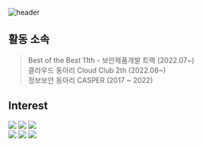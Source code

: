 ![header](https://capsule-render.vercel.app/api?type=waving&color=gradient&height=300&section=header&text=Floodnut&fontAlign=75&fontSize=70&desc=I%27m%20gonna%20make%20it&descAlign=75)

## 활동 소속
> Best of the Best 11th - 보안제품개발 트랙 (2022.07~)  
> 클라우드 동아리 Cloud Club 2th (2022.08~)  
> 정보보안 동아리 CASPER (2017 ~ 2022)  

## Interest  
<p align="left">
<img src="https://img.shields.io/badge/Javascript-e6d419?style=flat-square&logo=javascript&logoColor=white"/>  
<img src="https://img.shields.io/badge/Python-054480?style=flat-square&logo=python&logoColor=white"/>
<img src="https://img.shields.io/badge/Java-711680?style=flat-square&logo=java&logoColor=white"/>
  <br>
<img src="https://img.shields.io/badge/Nodejs-18ba1e?style=flat-square&logo=node.js&logoColor=white"/>
<img src="https://img.shields.io/badge/Security-0f0f0f?style=flat-square&logo=attack&logoColor=white"/>
<img src="https://img.shields.io/badge/Spring%20Boot-06e00c?style=flat-square&logo=spring&logoColor=white"/>
</p>
